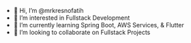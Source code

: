- 👋 Hi, I’m @mrkresnofatih
- 👀 I’m interested in Fullstack Development
- 🌱 I’m currently learning Spring Boot, AWS Services, & Flutter
- 💞️ I’m looking to collaborate on Fullstack Projects
